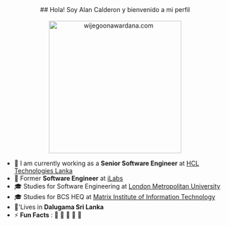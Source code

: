 <div align="center" width="100"> ## Hola! Soy Alan Calderon y bienvenido a mi perfil</div>
<br>
<div align="center" width="50">
    <img alt="wijegoonawardana.com" src="https://github.com/user-attachments/assets/fd354a97-cfe8-44e5-b338-8a848e5febc5" width="300"/>
</div>

- 🏢 I am currently working as a **Senior Software Engineer** at [HCL Technologies Lanka](https://hclsrilanka.com/contact-us/)
- 🏢 Former **Software Engineer** at [iLabs](https://www.ilabs.lk/)
- 🎓 Studies for Software Engineering at [London Metropolitan University](https://www.londonmet.ac.uk/)
- 🎓 Studies for BCS HEQ at [Matrix Institute of Information Technology](http://www.matrix-edu.com/)
- 🏡'Lives in **Dalugama Sri Lanka**
- ⚡ **Fun Facts** : 🍕 🏉 🏏 🎥 🚞
